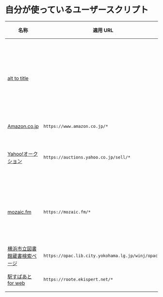 # 自分が使っているユーザースクリプト

| 名称                                                                                                                                              | 適用 URL                                           | 処理内容                                                               |
| ------------------------------------------------------------------------------------------------------------------------------------------------- | -------------------------------------------------- | ---------------------------------------------------------------------- |
| [alt to title](https://github.com/SaekiTominaga/browser/raw/main/workspaces/userscript/dist/alt-to-title.user.js)                                 |                                                    | 画像の `alt` 属性値をツールチップ表示するため `title` 属性にコピーする |
| [Amazon.co.jp](https://github.com/SaekiTominaga/browser/raw/main/workspaces/userscript/dist/amazon_co_jp.user.js)                                 | `https://www.amazon.co.jp/*`                       | リンク改善                                                             |
| [Yahoo!オークション](https://github.com/SaekiTominaga/browser/raw/main/workspaces/userscript/dist/auctions_yahoo_co_jp.user.js)                   | `https://auctions.yahoo.co.jp/sell/*`              | 出品フォームのキーボード操作の改善                                     |
| [mozaic.fm](https://github.com/SaekiTominaga/browser/raw/main/workspaces/userscript/dist/mozaic_fm.user.js)                                       | `https://mozaic.fm/*`                              | Web podcast を Cookie 無効環境でも聴けるようにする                     |
| [横浜市立図書館蔵書検索ページ](https://github.com/SaekiTominaga/browser/raw/main/workspaces/userscript/dist/opac_lib_city_yokohama_lg_jp.user.js) | `https://opac.lib.city.yokohama.lg.jp/winj/opac/*` | フォーム UI の改善                                                     |
| [駅すぱあと for web](https://github.com/SaekiTominaga/browser/raw/main/workspaces/userscript/dist/roote_ekispert_net.user.js)                     | `https://roote.ekispert.net/*`                     | フォーム UI の改善                                                     |
